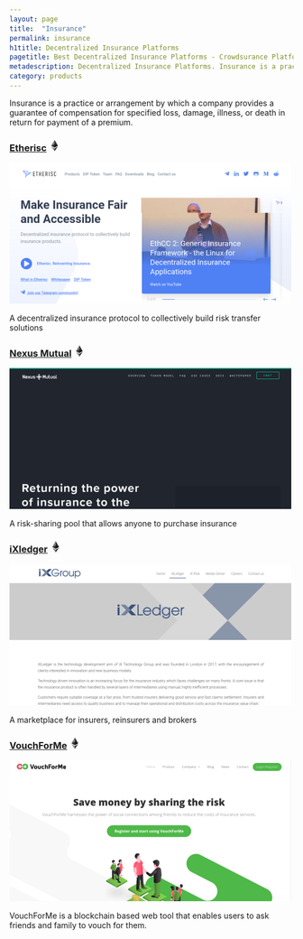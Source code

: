 ```yaml
---
layout: page
title:  "Insurance"
permalink: insurance
h1title: Decentralized Insurance Platforms
pagetitle: Best Decentralized Insurance Platforms - Crowdsurance Platforms
metadescription: Decentralized Insurance Platforms. Insurance is a practice or arrangement by which a company provides a guarantee of compensation for specified loss, damage, illness, or death in return for payment of a premium.
category: products
---
```


Insurance is a practice or arrangement by which a company provides a guarantee of compensation for specified loss, damage, illness, or death in return for payment of a premium.

### [Etherisc](https://etherisc.com/) ![](/images/ether.png)

![](/images/output_md/httpsetherisccom.png)

A decentralized insurance protocol to collectively build risk transfer solutions

### [Nexus Mutual](https://www.nexusmutual.io/) ![](/images/ether.png)

![](/images/output_md/httpswwwnexusmutualio.png)

A risk-sharing pool that allows anyone to purchase insurance

### [iXledger](https://ixtechnology.com/ixledger/) ![](/images/ether.png)

![](/images/output_md/httpsixtechnologycomixledger.png)

A marketplace for insurers, reinsurers and brokers

### [VouchForMe](https://vouchforme.co/) ![](/images/ether.png)

![](/images/output_md/httpsvouchformeco.png)

VouchForMe is a blockchain based web tool that enables users to ask friends and family to vouch for them.
